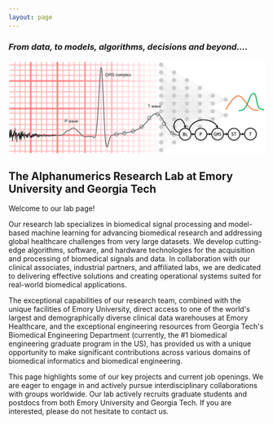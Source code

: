 ```yaml
---
layout: page
---
```

### *From data, to models, algorithms, decisions and beyond....*
![Logo](/assets/img/alphanumerics-lab-logo.png)


## The Alphanumerics Research Lab at Emory University and Georgia Tech

Welcome to our lab page!

Our research lab specializes in biomedical signal processing and model-based machine learning for advancing biomedical research and addressing global healthcare challenges from very large datasets. We develop cutting-edge algorithms, software, and hardware technologies for the acquisition and processing of biomedical signals and data. In collaboration with our clinical associates, industrial partners, and affiliated labs, we are dedicated to delivering effective solutions and creating operational systems suited for real-world biomedical applications.

The exceptional capabilities of our research team, combined with the unique facilities of Emory University, direct access to one of the world's largest and demographically diverse clinical data warehouses at Emory Healthcare, and the exceptional engineering resources from Georgia Tech's Biomedical Engineering Department (currently, the #1 biomedical engineering graduate program in the US), has provided us with a unique opportunity to make significant contributions across various domains of biomedical informatics and biomedical engineering.

This page highlights some of our key projects and current job openings. We are eager to engage in and actively pursue interdisciplinary collaborations with groups worldwide. Our lab actively recruits graduate students and postdocs from both Emory University and Georgia Tech. If you are interested, please do not hesitate to contact us.
